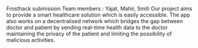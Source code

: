 Frosthack submission
Team members : Yajat, Mahir, Smiti 
Our project aims to provide a smart healthcare solution which is easily accessible. The app also works on a decentralised network which bridges the gap between doctor and patient by sending real-time health data to the doctor maintaining the privacy of the patient and limiting the possibility of malicious activities.

